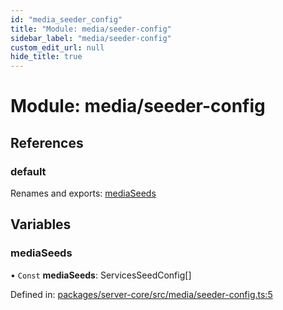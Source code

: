 ```yaml
---
id: "media_seeder_config"
title: "Module: media/seeder-config"
sidebar_label: "media/seeder-config"
custom_edit_url: null
hide_title: true
---
```


# Module: media/seeder-config

## References

### default

Renames and exports: [mediaSeeds](media_seeder_config.md#mediaseeds)

## Variables

### mediaSeeds

• `Const` **mediaSeeds**: ServicesSeedConfig[]

Defined in: [packages/server-core/src/media/seeder-config.ts:5](https://github.com/xr3ngine/xr3ngine/blob/77d12cea0/packages/server-core/src/media/seeder-config.ts#L5)
